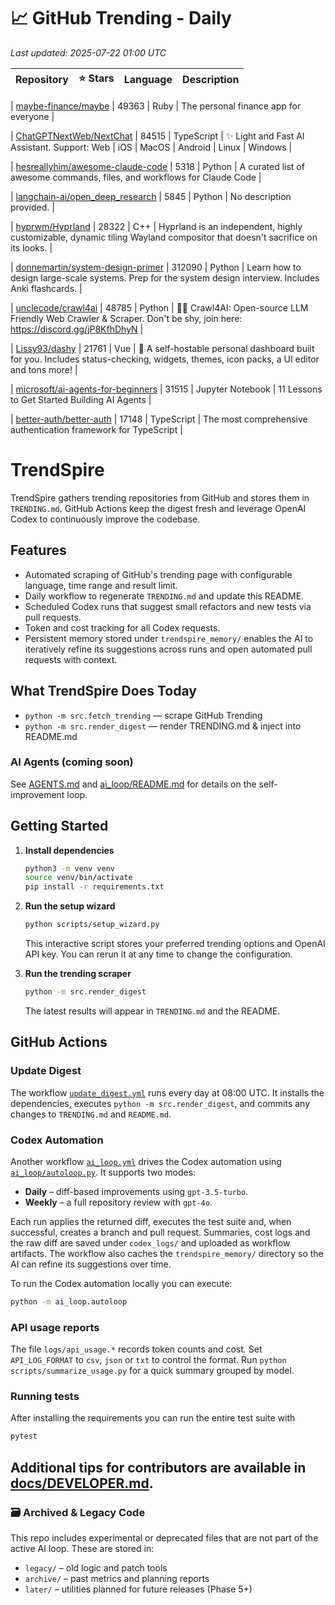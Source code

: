 <!-- TRENDING_START -->
# 📈 GitHub Trending - Daily

_Last updated: 2025-07-22 01:00 UTC_

| Repository | ⭐ Stars | Language | Description |
|------------|--------:|----------|-------------|

| [maybe-finance/maybe](https://github.com/maybe-finance/maybe) | 49363 | Ruby | The personal finance app for everyone |

| [ChatGPTNextWeb/NextChat](https://github.com/ChatGPTNextWeb/NextChat) | 84515 | TypeScript | ✨ Light and Fast AI Assistant. Support: Web | iOS | MacOS | Android | Linux | Windows |

| [hesreallyhim/awesome-claude-code](https://github.com/hesreallyhim/awesome-claude-code) | 5318 | Python | A curated list of awesome commands, files, and workflows for Claude Code |

| [langchain-ai/open_deep_research](https://github.com/langchain-ai/open_deep_research) | 5845 | Python | No description provided. |

| [hyprwm/Hyprland](https://github.com/hyprwm/Hyprland) | 28322 | C++ | Hyprland is an independent, highly customizable, dynamic tiling Wayland compositor that doesn't sacrifice on its looks. |

| [donnemartin/system-design-primer](https://github.com/donnemartin/system-design-primer) | 312090 | Python | Learn how to design large-scale systems. Prep for the system design interview. Includes Anki flashcards. |

| [unclecode/crawl4ai](https://github.com/unclecode/crawl4ai) | 48785 | Python | 🚀🤖 Crawl4AI: Open-source LLM Friendly Web Crawler & Scraper. Don't be shy, join here: https://discord.gg/jP8KfhDhyN |

| [Lissy93/dashy](https://github.com/Lissy93/dashy) | 21761 | Vue | 🚀 A self-hostable personal dashboard built for you. Includes status-checking, widgets, themes, icon packs, a UI editor and tons more! |

| [microsoft/ai-agents-for-beginners](https://github.com/microsoft/ai-agents-for-beginners) | 31515 | Jupyter Notebook | 11 Lessons to Get Started Building AI Agents |

| [better-auth/better-auth](https://github.com/better-auth/better-auth) | 17148 | TypeScript | The most comprehensive authentication framework for TypeScript |
<!-- TRENDING_END -->

# TrendSpire

TrendSpire gathers trending repositories from GitHub and stores them in `TRENDING.md`. GitHub Actions keep the digest fresh and leverage OpenAI Codex to continuously improve the codebase.

## Features

- Automated scraping of GitHub's trending page with configurable language, time range and result limit.
- Daily workflow to regenerate `TRENDING.md` and update this README.
- Scheduled Codex runs that suggest small refactors and new tests via pull requests.
- Token and cost tracking for all Codex requests.
- Persistent memory stored under `trendspire_memory/` enables the AI to
  iteratively refine its suggestions across runs and open automated pull
  requests with context.

## What TrendSpire Does Today

- `python -m src.fetch_trending` — scrape GitHub Trending
- `python -m src.render_digest` — render TRENDING.md & inject into README.md

### AI Agents (coming soon)
See [AGENTS.md](./AGENTS.md) and [ai_loop/README.md](./ai_loop/README.md) for details on the self-improvement loop.

## Getting Started

1. **Install dependencies**
   ```bash
   python3 -m venv venv
   source venv/bin/activate
   pip install -r requirements.txt
   ```

2. **Run the setup wizard**
   ```bash
   python scripts/setup_wizard.py
   ```
   This interactive script stores your preferred trending options and OpenAI API key.
   You can rerun it at any time to change the configuration.

3. **Run the trending scraper**
   ```bash
   python -m src.render_digest
   ```
   The latest results will appear in `TRENDING.md` and the README.


## GitHub Actions

### Update Digest

The workflow [`update_digest.yml`](.github/workflows/update_digest.yml) runs every day at 08:00 UTC. It installs the dependencies, executes `python -m src.render_digest`, and commits any changes to `TRENDING.md` and `README.md`.

### Codex Automation

Another workflow [`ai_loop.yml`](.github/workflows/ai_loop.yml) drives the Codex automation using [`ai_loop/autoloop.py`](ai_loop/autoloop.py). It supports two modes:

- **Daily** – diff-based improvements using `gpt-3.5-turbo`.
- **Weekly** – a full repository review with `gpt-4o`.

Each run applies the returned diff, executes the test suite and, when successful, creates a branch and pull request. Summaries, cost logs and the raw diff are saved under `codex_logs/` and uploaded as workflow artifacts. The workflow also caches the `trendspire_memory/` directory so the AI can refine its suggestions over time.

To run the Codex automation locally you can execute:

```bash
python -m ai_loop.autoloop
```

### API usage reports

The file `logs/api_usage.*` records token counts and cost. Set `API_LOG_FORMAT`
to `csv`, `json` or `txt` to control the format. Run `python
scripts/summarize_usage.py` for a quick summary grouped by model.

### Running tests

After installing the requirements you can run the entire test suite with

```bash
pytest
```

Additional tips for contributors are available in
[docs/DEVELOPER.md](docs/DEVELOPER.md).
---

### 🗃 Archived & Legacy Code

This repo includes experimental or deprecated files that are not part of the active AI loop. These are stored in:

- `legacy/` – old logic and patch tools
- `archive/` – past metrics and planning reports
- `later/` – utilities planned for future releases (Phase 5+)
